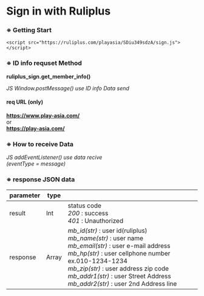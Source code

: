# Sign in with Ruliplus

### ※ Getting Start
```
<script src="https://ruliplus.com/playasia/SDiu349sdzA/sign.js"></script>
```

### ※ ID info requset Method
**ruliplus_sign.get_member_info()**

*JS Window.postMessage() use ID info Data send*
#### **req URL (only)**
**https://www.play-asia.com/<br>**
or<br>
**https://play-asia.com/**


### ※ How to receive Data
*JS addEventListener() use data recive  
(eventType = message)*

### ※ response JSON data
|parameter|type||
|---|---|---|
|result|Int|status code <br>*200* : success <br> *401* : Unauthorized|
|response|Array| *mb_id(str)* : user id(ruliplus) <br> *mb_name(str)* : user name <br> *mb_email(str)* : user e-mail address <br> *mb_hp(str)* : user cellphone number ex.010-1234-1234 <br> *mb_zip(str)* : user address zip code <br> *mb_addr1(str)* : user Street Address <br> *mb_addr2(str)* : user 2nd Address line <br> |
